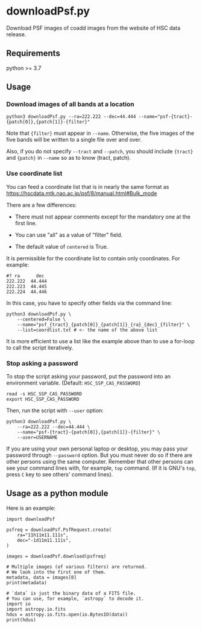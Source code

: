 downloadPsf.py
==============================================================================

Download PSF images of coadd images from the website of HSC data release.

Requirements
------------------------------------------------------------------------------

python >= 3.7

Usage
------------------------------------------------------------------------------

### Download images of all bands at a location

```
python3 downloadPsf.py --ra=222.222 --dec=44.444 --name="psf-{tract}-{patch[0]},{patch[1]}-{filter}"
```

Note that `{filter}` must appear in `--name`.
Otherwise, the five images of the five bands will be written
to a single file over and over.

Also, if you do not specify `--tract` and `--patch`,
you should include `{tract}` and `{patch}` in `--name`
so as to know (tract, patch).

### Use coordinate list

You can feed a coordinate list that is in nearly the same format as
https://hscdata.mtk.nao.ac.jp/psf/8/manual.html#Bulk_mode

There are a few differences:

  - There must not appear comments
    except for the mandatory one at the first line.

  - You can use "all" as a value of "filter" field.

  - The default value of `centered` is True.

It is permissible for the coordinate list to contain only coordinates.
For example:

```
#? ra      dec
222.222  44.444
222.223  44.445
222.224  44.446
```

In this case, you have to specify other fields via the command line:

```
python3 downloadPsf.py \
    --centered=False \
    --name="psf_{tract}_{patch[0]}_{patch[1]}_{ra}_{dec}_{filter}" \
    --list=coordlist.txt # <- the name of the above list
```

It is more efficient to use a list like the example above
than to use a for-loop to call the script iteratively.

### Stop asking a password

To stop the script asking your password, put the password
into an environment variable. (Default: `HSC_SSP_CAS_PASSWORD`)

```
read -s HSC_SSP_CAS_PASSWORD
export HSC_SSP_CAS_PASSWORD
```

Then, run the script with `--user` option:

```
python3 downloadPsf.py \
    --ra=222.222 --dec=44.444 \
    --name="psf-{tract}-{patch[0]},{patch[1]}-{filter}" \
    --user=USERNAME
```

If you are using your own personal laptop or desktop,
you may pass your password through `--password` option.
But you must never do so
if there are other persons using the same computer.
Remember that other persons can see your command lines
with, for example, `top` command.
(If it is GNU's `top`, press `C` key to see others' command lines).

Usage as a python module
------------------------------------------------------------------------------

Here is an example:

```
import downloadPsf

psfreq = downloadPsf.PsfRequest.create(
    ra="11h11m11.111s",
    dec="-1d11m11.111s",
)

images = downloadPsf.download(psfreq)

# Multiple images (of various filters) are returned.
# We look into the first one of them.
metadata, data = images[0]
print(metadata)

# `data` is just the binary data of a FITS file.
# You can use, for example, `astropy` to decode it.
import io
import astropy.io.fits
hdus = astropy.io.fits.open(io.BytesIO(data))
print(hdus)
```
